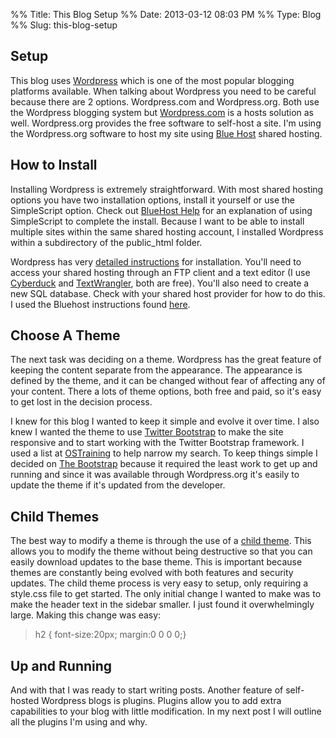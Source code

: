 %% Title: This Blog Setup
%% Date: 2013-03-12 08:03 PM
%% Type: Blog
%% Slug: this-blog-setup

## Setup

This blog uses [Wordpress](http://www.wordpress.org) which is one of the most popular blogging platforms available. When talking about Wordpress you need to be careful because there are 2 options. Wordpress.com and Wordpress.org. Both use the Wordpress blogging system but [Wordpress.com](http://www.wordpress.com) is a hosts solution as well. Wordpress.org provides the free software to self-host a site. I'm using the Wordpress.org software to host my site using [Blue Host](http://www.bluehost.com) shared hosting.

## How to Install
Installing Wordpress is extremely straightforward.  With most shared hosting options you have two installation options, install it yourself or use the SimpleScript option.   Check out [BlueHost Help](https://my.bluehost.com/cgi/help/wordpress) for an explanation of using SimpleScript to complete the install.  Because I want to be able to install multiple sites within the same shared hosting account, I installed Wordpress within a subdirectory of the public_html folder.

Wordpress has very [detailed instructions](http://codex.wordpress.org/Installing_WordPress) for installation.  You'll need to access your shared hosting through an FTP client and a text editor (I use  [Cyberduck](http://cyberduck.ch/) and [TextWrangler](https://itunes.apple.com/gb/app/textwrangler/id404010395?mt=12), both are free).  You'll also need to create a new SQL database.  Check with your shared host provider for how to do this.  I used the Bluehost instructions found [here](https://my.bluehost.com/cgi/help/6).

## Choose A Theme
The next task was deciding on a theme.  Wordpress has the great feature of keeping the content separate from the appearance.  The appearance is defined by the theme, and it can be changed without fear of affecting any of your content.  There a lots of theme options, both free and paid, so it's easy to get lost in the decision process.  

I knew for this blog I wanted to keep it simple and evolve it over time.  I also knew I wanted the theme to use [Twitter Bootstrap](http://twitter.github.com/bootstrap/) to make the site responsive and to start working with the Twitter Bootstrap framework.  I used a list at [OSTraining](http://www.ostraining.com/blog/wordpress/bootstrap/) to help narrow my search.  To keep things simple I decided on [The Bootstrap](http://wordpress.org/extend/themes/the-bootstrap) because it required the least work to get up and running and since it was available through Wordpress.org it's easily to update the theme if it's updated from the developer.

## Child Themes
The best way to modify a theme is through the use of a [child theme](http://codex.wordpress.org/Child_Themes).  This allows you to modify the theme without being destructive so that you can easily download updates to the base theme.  This is important because themes are constantly being evolved with both features and security updates.  The child theme process is very easy to setup, only requiring a style.css file to get started.  The only initial change I wanted to make was to make the header text in the sidebar smaller.  I just found it overwhelmingly large.   Making this change was easy:
>h2 { font-size:20px; margin:0 0 0 0;}

## Up and Running
And with that I was ready to start writing posts.  Another feature of self-hosted Wordpress blogs is plugins.  Plugins allow you to add extra capabilities to your blog with little modification.  In my next post I will outline all the plugins I'm using and why.
